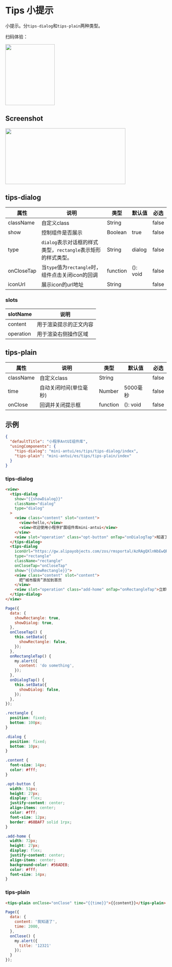 # Tips 小提示

小提示。分`tips-dialog`和`tips-plain`两种类型。

扫码体验：

<img src="https://gw.alipayobjects.com/zos/rmsportal/DjQXcSygEImQjMOnlJqV.jpeg" width="154" height="190" />

## Screenshot

<img src="https://gw.alipayobjects.com/zos/rmsportal/JqNTsriWJnyggOJztCLE.PNG" width="375" height="174" />

## tips-dialog

| 属性 | 说明 | 类型 | 默认值 | 必选 |
|----|----|----|----|----|
|className| 自定义class | String| | false |
| show | 控制组件是否展示 | Boolean | true | false |
| type | `dialog`表示对话框的样式类型，`rectangle`表示矩形的样式类型。 | String | dialog | false |
| onCloseTap | 当`type`值为`rectangle`时，组件点击关闭icon的回调 | function | (): void | false |
| iconUrl | 展示icon的url地址 | String | | false |

### slots

|slotName | 说明 |
|----|----|
|content | 用于渲染提示的正文内容 |
|operation | 用于渲染右侧操作区域 |

## tips-plain

| 属性 | 说明 | 类型 | 默认值 | 必选 |
|----|----|----|----|----|
|className| 自定义class | String| | false |
| time | 自动关闭时间(单位毫秒) | Number | 5000毫秒| false |
| onClose | 回调并关闭提示框 | function | (): void | false |

## 示例

```json
{
  "defaultTitle": "小程序AntUI组件库",
  "usingComponents": {
    "tips-dialog": "mini-antui/es/tips/tips-dialog/index",
    "tips-plain": "mini-antui/es/tips/tips-plain/index"
  }
}
```

### tips-dialog

```html
<view>
  <tips-dialog
    show="{{showDialog}}"
    className="dialog"
    type="dialog"
  >
    <view class="content" slot="content">
      <view>hello,</view>
      <view>欢迎使用小程序扩展组件库mini-antui</view>
    </view>
    <view slot="operation" class="opt-button" onTap="onDialogTap">知道了</view> 
  </tips-dialog>
  <tips-dialog
    iconUrl="https://gw.alipayobjects.com/zos/rmsportal/AzRAgQXlnNbEwQRvEwiu.png"
    type="rectangle"
    className="rectangle"
    onCloseTap="onCloseTap"
    show="{{showRectangle}}">
    <view class="content" slot="content">
      把“城市服务”添加到首页
    </view>
    <view slot="operation" class="add-home" onTap="onRectangleTap">立即添加</view>
  </tips-dialog>
</view>
```

```javascript
Page({
  data: {
    showRectangle: true,
    showDialog: true,
  },
  onCloseTap() {
    this.setData({
      showRectangle: false,
    });
  },
  onRectangleTap() {
    my.alert({
      content: 'do something',
    });
  },
  onDialogTap() {
    this.setData({
      showDialog: false,
    });
  },
});
```

```css
.rectangle {
  position: fixed;
  bottom: 100px;
}

.dialog {
  position: fixed;
  bottom: 10px;
}

.content {
  font-size: 14px;
  color: #fff;
}

.opt-button {
  width: 51px;
  height: 27px;
  display: flex;
  justify-content: center;
  align-items: center;
  color: #fff;
  font-size: 12px;
  border: #68BAF7 solid 1rpx;
}

.add-home {
  width: 72px;
  height: 27px;
  display: flex;
  justify-content: center;
  align-items: center;
  background-color: #56ADEB;
  color: #fff;
  font-size: 14px;
}
```

### tips-plain

```html
<tips-plain onClose="onClose" time="{{time}}">{{content}}</tips-plain>
```

```javascript
Page({
  data: {
    content: '我知道了',
    time: 2000,
  },
  onClose() {
    my.alert({
      title: '12321'
    });
  }
});
```